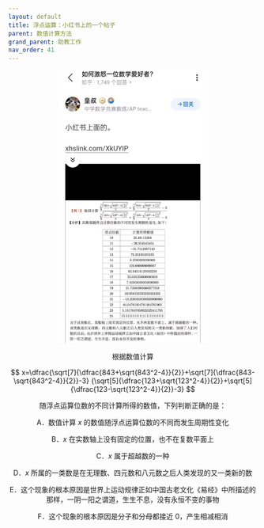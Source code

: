 ```yaml
---
layout: default
title: 浮点运算：小红书上的一个帖子
parent: 数值计算方法
grand_parent: 助教工作
nav_order: 41
---
```


<div align = center>
<img src="/pics/FloatXHS.png" width = "300"/>
<br/>

根据数值计算

$$
x=\dfrac{\sqrt[7]{\dfrac{843+\sqrt{843^2-4}}{2}}+\sqrt[7]{\dfrac{843-\sqrt{843^2-4}}{2}}-3}
{\sqrt[5]{\dfrac{123+\sqrt{123^2-4}}{2}}+\sqrt[5]{\dfrac{123-\sqrt{123^2-4}}{2}}-3}
$$

随浮点运算位数的不同计算所得的数值，下列判断正确的是：

A．数值计算 $x$ 的数值随浮点运算位数的不同而发生周期性变化

B．$x$ 在实数轴上没有固定的位置，也不在复数平面上

C．$x$ 属于超越数的一种

D．$x$ 所属的一类数是在无理数、四元数和八元数之后人类发现的又一类新的数

E．这个现象的根本原因是世界上运动规律正如中国古老文化《易经》中所描述的那样，一阴一阳之谓道，生生不息，没有永恒不变的事物

F．这个现象的根本原因是分子和分母都接近 $0$，产生相减相消
